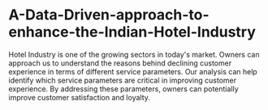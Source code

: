 # A-Data-Driven-approach-to-enhance-the-Indian-Hotel-Industry
Hotel Industry is one of the growing sectors in today's market.
Owners can approach us to understand the reasons behind declining customer experience in terms of different service parameters.
Our analysis can help identify which service parameters are critical in improving customer experience.
By addressing these parameters, owners can potentially improve customer satisfaction and loyalty.
